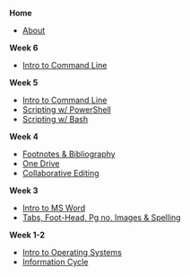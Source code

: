 **Home**
- [About](/)

**Week 6**
- [Intro to Command Line](wk7/pwsh_scripting_lab)

**Week 5**
- [Intro to Command Line](wk7/intro-command-line)
- [Scripting w/ PowerShell](wk7/pwsh_scripting)
- [Scripting w/ Bash](wk7/bash_scripting)

**Week 4**
- [Footnotes & Bibliography](wk4/footnotes-bibliography.md)
- [One Drive](wk3/one-drive.md)
- [Collaborative Editing](wk3/collaborative-editing.md)

**Week 3**
- [Intro to MS Word](wk2/intro-word.md)
- [Tabs, Foot-Head, Pg no, Images & Spelling](wk3/tab-foot-head-pg-images-review.md)

**Week 1-2**
- [Intro to Operating Systems](wk2/operating_systems.md)
- [Information Cycle](wk1/information_cycle.md)

